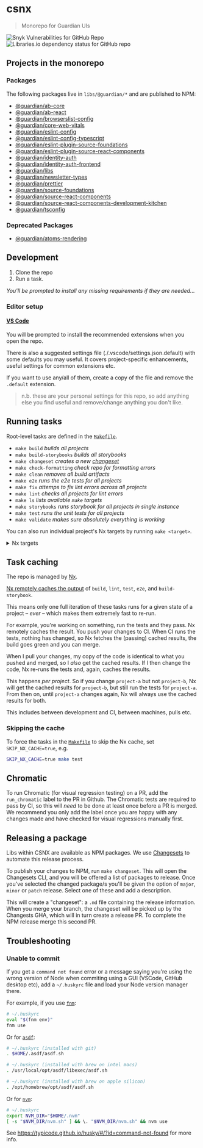 # csnx

> Monorepo for Guardian UIs

![Snyk Vulnerabilities for GitHub Repo](https://img.shields.io/snyk/vulnerabilities/github/guardian/csnx)
![Libraries.io dependency status for GitHub repo](https://img.shields.io/librariesio/github/guardian/csnx)

## Projects in the monorepo

### Packages

The following packages live in `libs/@guardian/*` and are published to NPM:

<!-- START PUBLISHED_PACKAGES -->
<!-- THIS CONTENT IS AUTOGENERATED BY tools/scripts/maintain-readme/index.mjs -->

- [@guardian/ab-core](libs/@guardian/ab-core)
- [@guardian/ab-react](libs/@guardian/ab-react)
- [@guardian/browserslist-config](libs/@guardian/browserslist-config)
- [@guardian/core-web-vitals](libs/@guardian/core-web-vitals)
- [@guardian/eslint-config](libs/@guardian/eslint-config)
- [@guardian/eslint-config-typescript](libs/@guardian/eslint-config-typescript)
- [@guardian/eslint-plugin-source-foundations](libs/@guardian/eslint-plugin-source-foundations)
- [@guardian/eslint-plugin-source-react-components](libs/@guardian/eslint-plugin-source-react-components)
- [@guardian/identity-auth](libs/@guardian/identity-auth)
- [@guardian/identity-auth-frontend](libs/@guardian/identity-auth-frontend)
- [@guardian/libs](libs/@guardian/libs)
- [@guardian/newsletter-types](libs/@guardian/newsletter-types)
- [@guardian/prettier](libs/@guardian/prettier)
- [@guardian/source-foundations](libs/@guardian/source-foundations)
- [@guardian/source-react-components](libs/@guardian/source-react-components)
- [@guardian/source-react-components-development-kitchen](libs/@guardian/source-react-components-development-kitchen)
- [@guardian/tsconfig](libs/@guardian/tsconfig)

<!-- END PUBLISHED_PACKAGES -->

### Deprecated Packages

- [@guardian/atoms-rendering](libs/@guardian/atoms-rendering)

## Development

1. Clone the repo
2. Run a task.

_You'll be prompted to install any missing requirements if they are needed..._

### Editor setup

#### [VS Code](https://code.visualstudio.com/)

You will be prompted to install the recommended extensions when you open the repo.

There is also a suggested settings file (./.vscode/settings.json.default) with some defaults you may useful. It covers project-specific enhancements, useful settings for common extensions etc.

If you want to use any/all of them, create a copy of the file and remove the `.default` extension.

> n.b. these are your personal settings for this repo, so add anything else you find useful and remove/change anything you don't like.

## Running tasks

Root-level tasks are defined in the [`Makefile`](./Makefile).

<!-- START TASKS -->
<!-- THIS CONTENT IS AUTOGENERATED BY tools/scripts/maintain-readme/index.mjs -->

- `make build` _builds all projects_
- `make build-storybooks` _builds all storybooks_
- `make changeset` _creates a new [changeset](https://github.com/changesets/changesets/blob/main/docs/intro-to-using-changesets.md)_
- `make check-formatting` _check repo for formatting errors_
- `make clean` _removes all build artifacts_
- `make e2e` _runs the e2e tests for all projects_
- `make fix` _attemps to fix lint errors across all projects_
- `make lint` _checks all projects for lint errors_
- `make ls` _lists available `make` targets_
- `make storybooks` _runs storybook for all projects in single instance_
- `make test` _runs the unit tests for all projects_
- `make validate` _makes sure absolutely everything is working_

You can also run individual project's Nx targets by running `make <target>`. <details><summary>Nx targets</summary>

- `make csnx:build-storybook`
- `make csnx:composed-storybooks`
- `make csnx:project-storybooks`
- `make csnx:storybooks`
- `make @guardian/ab-core:build`
- `make @guardian/ab-core:e2e`
- `make @guardian/ab-core:fix`
- `make @guardian/ab-core:lint`
- `make @guardian/ab-core:test`
- `make @guardian/ab-react:build`
- `make @guardian/ab-react:e2e`
- `make @guardian/ab-react:fix`
- `make @guardian/ab-react:lint`
- `make @guardian/ab-react:test`
- `make @guardian/browserslist-config:build`
- `make @guardian/browserslist-config:e2e`
- `make @guardian/cobalt-plugin-ts:build`
- `make @guardian/core-web-vitals:build`
- `make @guardian/core-web-vitals:e2e`
- `make @guardian/core-web-vitals:fix`
- `make @guardian/core-web-vitals:lint`
- `make @guardian/core-web-vitals:test`
- `make @guardian/design-tokens:build`
- `make @guardian/design-tokens:generate-tokens`
- `make @guardian/eslint-config:build`
- `make @guardian/eslint-config:e2e`
- `make @guardian/eslint-config-typescript:build`
- `make @guardian/eslint-config-typescript:e2e`
- `make @guardian/eslint-plugin-source-foundations:build`
- `make @guardian/eslint-plugin-source-foundations:e2e`
- `make @guardian/eslint-plugin-source-foundations:fix`
- `make @guardian/eslint-plugin-source-foundations:lint`
- `make @guardian/eslint-plugin-source-foundations:test`
- `make @guardian/eslint-plugin-source-react-components:build`
- `make @guardian/eslint-plugin-source-react-components:e2e`
- `make @guardian/eslint-plugin-source-react-components:fix`
- `make @guardian/eslint-plugin-source-react-components:lint`
- `make @guardian/eslint-plugin-source-react-components:test`
- `make @guardian/identity-auth:build`
- `make @guardian/identity-auth:e2e`
- `make @guardian/identity-auth:fix`
- `make @guardian/identity-auth:lint`
- `make @guardian/identity-auth:test`
- `make @guardian/identity-auth-frontend:build`
- `make @guardian/identity-auth-frontend:e2e`
- `make @guardian/identity-auth-frontend:fix`
- `make @guardian/identity-auth-frontend:lint`
- `make @guardian/identity-auth-frontend:test`
- `make @guardian/libs:build`
- `make @guardian/libs:e2e`
- `make @guardian/libs:fix`
- `make @guardian/libs:lint`
- `make @guardian/libs:test`
- `make @guardian/newsletter-types:build`
- `make @guardian/newsletter-types:fix`
- `make @guardian/newsletter-types:lint`
- `make @guardian/newsletter-types:test`
- `make @guardian/prettier:build`
- `make @guardian/prettier:e2e`
- `make @guardian/source-foundations:build`
- `make @guardian/source-foundations:build-storybook`
- `make @guardian/source-foundations:e2e`
- `make @guardian/source-foundations:fix`
- `make @guardian/source-foundations:lint`
- `make @guardian/source-foundations:storybook`
- `make @guardian/source-foundations:test`
- `make @guardian/source-react-components:build`
- `make @guardian/source-react-components:build-storybook`
- `make @guardian/source-react-components:e2e`
- `make @guardian/source-react-components:fix`
- `make @guardian/source-react-components:lint`
- `make @guardian/source-react-components:storybook`
- `make @guardian/source-react-components:test`
- `make @guardian/source-react-components-development-kitchen:build`
- `make @guardian/source-react-components-development-kitchen:build-storybook`
- `make @guardian/source-react-components-development-kitchen:e2e`
- `make @guardian/source-react-components-development-kitchen:fix`
- `make @guardian/source-react-components-development-kitchen:lint`
- `make @guardian/source-react-components-development-kitchen:storybook`
- `make @guardian/source-react-components-development-kitchen:test`
- `make @guardian/tsconfig:build`
- `make @guardian/tsconfig:e2e`
</details>

<!-- END TASKS -->

## Task caching

The repo is managed by [Nx](https://nx.dev/).

<!-- START CACHED_TASKS -->
<!-- THIS CONTENT IS AUTOGENERATED BY tools/scripts/maintain-readme/index.mjs -->

[Nx remotely caches the output](https://nx.dev/using-nx/mental-model#computation-hashing-and-caching) of `build`, `lint`, `test`, `e2e`, and `build-storybook`.

<!-- END CACHED_TASKS -->

This means only one full iteration of these tasks runs for a given state of a project – _ever_ – which makes them extremely fast to re-run.

For example, you're working on something, run the tests and they pass. Nx remotely caches the result. You push your changes to CI. When CI runs the tests, nothing has changed, so Nx fetches the (passing) cached results, the build goes green and you can merge.

When I pull your changes, my copy of the code is identical to what you pushed and merged, so I _also_ get the cached results. If I then change the code, Nx re-runs the tests and, again, caches the results.

This happens _per project_. So if you change `project-a` but not `project-b`, Nx will get the cached results for `project-b`, but still run the tests for `project-a`. From then on, until `project-a` changes again, Nx will always use the cached results for both.

This includes between development and CI, between machines, pulls etc.

### Skipping the cache

To force the tasks in the [`Makefile`](./Makefile) to skip the Nx cache, set `SKIP_NX_CACHE=true`, e.g.

```sh
SKIP_NX_CACHE=true make test
```

## Chromatic

To run Chromatic (for visual regression testing) on a PR, add the `run_chromatic` label to the PR in Github. The Chromatic tests are required to pass by CI, so this will _need_ to be done at least once before a PR is merged. We recommend you only add the label once you are happy with any changes made and have checked for visual regressions manually first.

## Releasing a package

Libs within CSNX are available as NPM packages. We use [Changesets](<[url](https://github.com/changesets/changesets)>) to automate this release process.

To publish your changes to NPM, run `make changeset`. This will open the Changesets CLI, and you will be offered a list of packages to release. Once you've selected the changed package/s you'll be given the option of `major`, `minor` or `patch` release. Select one of these and add a description.

This will create a "changeset": a `.md` file containing the release information. When you merge your branch, the changeset will be picked up by the Changests GHA, which will in turn create a release PR. To complete the NPM release merge this second PR.

## Troubleshooting

### Unable to commit

If you get a `command not found` error or a message saying you're using the wrong version of Node when commiting using a GUI (VSCode, GitHub desktop etc), add a `~/.huskyrc` file and load your Node version manager there.

For example, if you use [`fnm`](https://github.com/Schniz/fnm):

```sh
# ~/.huskyrc
eval "$(fnm env)"
fnm use
```

Or for [`asdf`](https://asdf-vm.com/):

```sh
# ~/.huskyrc (installed with git)
. $HOME/.asdf/asdf.sh
```

```sh
# ~/.huskyrc (installed with brew on intel macs)
. /usr/local/opt/asdf/libexec/asdf.sh
```

```sh
# ~/.huskyrc (installed with brew on apple silicon)
. /opt/homebrew/opt/asdf/asdf.sh
```

Or for [`nvm`](https://github.com/nvm-sh/nvm):

```sh
# ~/.huskyrc
export NVM_DIR="$HOME/.nvm"
[ -s "$NVM_DIR/nvm.sh" ] && \. "$NVM_DIR/nvm.sh" && nvm use
```

See https://typicode.github.io/husky/#/?id=command-not-found for more info.
